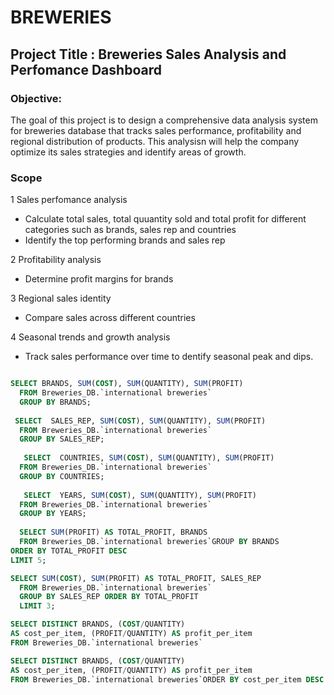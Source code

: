 # BREWERIES

## Project Title : Breweries Sales Analysis and Perfomance Dashboard

### Objective: 
The goal of this project is to design a comprehensive data analysis system for breweries database that tracks sales performance, profitability and regional distribution of products. This analysisn will help the company optimize its sales strategies and identify areas of growth.

### Scope
1 Sales perfomance analysis
 - Calculate total sales, total quuantity sold and total profit for different categories such as brands, sales rep and countries
 - Identify the top performing brands and sales rep
   
2 Profitability analysis
 - Determine profit margins for brands
   
3 Regional sales identity
 - Compare sales across different countries
   
4 Seasonal trends and growth analysis
 - Track sales performance over time to dentify seasonal peak and dips.


```SQL

SELECT BRANDS, SUM(COST), SUM(QUANTITY), SUM(PROFIT) 
  FROM Breweries_DB.`international breweries`
  GROUP BY BRANDS;
  
 SELECT  SALES_REP, SUM(COST), SUM(QUANTITY), SUM(PROFIT)
  FROM Breweries_DB.`international breweries`
  GROUP BY SALES_REP; 
  
   SELECT  COUNTRIES, SUM(COST), SUM(QUANTITY), SUM(PROFIT)
  FROM Breweries_DB.`international breweries`
  GROUP BY COUNTRIES; 
  
   SELECT  YEARS, SUM(COST), SUM(QUANTITY), SUM(PROFIT)
  FROM Breweries_DB.`international breweries`
  GROUP BY YEARS; 
  
  SELECT SUM(PROFIT) AS TOTAL_PROFIT, BRANDS 
  FROM Breweries_DB.`international breweries`GROUP BY BRANDS
ORDER BY TOTAL_PROFIT DESC 
LIMIT 5;

SELECT SUM(COST), SUM(PROFIT) AS TOTAL_PROFIT, SALES_REP
  FROM Breweries_DB.`international breweries`
  GROUP BY SALES_REP ORDER BY TOTAL_PROFIT
  LIMIT 3; 

SELECT DISTINCT BRANDS, (COST/QUANTITY) 
AS cost_per_item, (PROFIT/QUANTITY) AS profit_per_item 
FROM Breweries_DB.`international breweries`

SELECT DISTINCT BRANDS, (COST/QUANTITY) 
AS cost_per_item, (PROFIT/QUANTITY) AS profit_per_item 
FROM Breweries_DB.`international breweries`ORDER BY cost_per_item DESC LIMIT 2; ;
```
